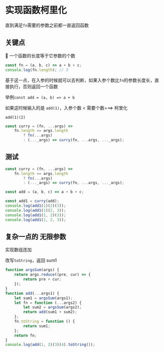 # 实现函数柯里化

直到满足`fn`需要的参数之前都一直返回函数

## 关键点

 一个函数的长度等于它参数的个数

```js
const fn = (a, b, c) => a + b + c;
console.log(fn.length); // 3
```

基于这一点，在入参的时候就可以去判断，如果入参个数比`fn`的参数长度长，直接执行，否则返回一个函数

举例`const add = (a, b) => a + b`

如果这时候输入的是 `add(1)`，入参个数 < 需要个数===> 柯里化

`add(1)(2)`

```js
const curry = (fn, ...args) =>
    fn.length <= args.length
        ? fn(...args)
        : (..._args) => curry(fn, ...args, ..._args);
```

## 测试

```js
const curry = (fn, ...args) =>
    fn.length <= args.length
        ? fn(...args)
        : (..._args) => curry(fn, ...args, ..._args);

const add = (a, b, c) => a + b + c;

const add1 = curry(add);
console.log(add1(1)(2)(3));
console.log(add1(1)(2, 3));
console.log(add1(1, 2)(3));
console.log(add1(1, 2, 3));
```

## 复杂一点的 无限参数

实现数组连加

改写`toString`，返回 sum1

```js
function argsSum(args) {
    return args.reduce((pre, cur) => {
        return pre + cur;
    });
}
function add(...args1) {
    let sum1 = argsSum(args1);
    let fn = function (...args2) {
        let sum2 = argsSum(args2);
        return add(sum1 + sum2);
    };
    fn.toString = function () {
        return sum1;
    };
    return fn;
}
console.log(add(1, 2)(3)(4).toString());
```
